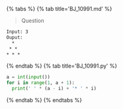 {% tabs %}
{% tab title='BJ_10991.md' %}

> Question

```txt
Input: 3
Ouput:
  *
 * *
* * *
```

{% endtab %}
{% tab title='BJ_10991.py' %}

```py
a = int(input())
for i in range(1, a + 1):
  print(' ' * (a - i) + '* ' * i)
```

{% endtab %}
{% endtabs %}
